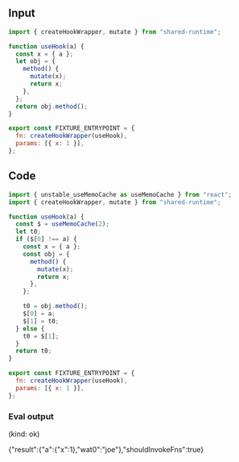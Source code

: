 
## Input

```javascript
import { createHookWrapper, mutate } from "shared-runtime";

function useHook(a) {
  const x = { a };
  let obj = {
    method() {
      mutate(x);
      return x;
    },
  };
  return obj.method();
}

export const FIXTURE_ENTRYPOINT = {
  fn: createHookWrapper(useHook),
  params: [{ x: 1 }],
};

```

## Code

```javascript
import { unstable_useMemoCache as useMemoCache } from "react";
import { createHookWrapper, mutate } from "shared-runtime";

function useHook(a) {
  const $ = useMemoCache(2);
  let t0;
  if ($[0] !== a) {
    const x = { a };
    const obj = {
      method() {
        mutate(x);
        return x;
      },
    };

    t0 = obj.method();
    $[0] = a;
    $[1] = t0;
  } else {
    t0 = $[1];
  }
  return t0;
}

export const FIXTURE_ENTRYPOINT = {
  fn: createHookWrapper(useHook),
  params: [{ x: 1 }],
};

```
      
### Eval output
(kind: ok) <div>{"result":{"a":{"x":1},"wat0":"joe"},"shouldInvokeFns":true}</div>